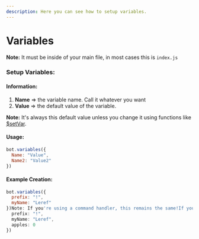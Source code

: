 ```yaml
---
description: Here you can see how to setup variables.
---
```


# Variables

**Note:** It must be inside of your main file, in most cases this is `index.js`

### Setup Variables:

#### Information:

1. **Name** => the variable name. Call it whatever you want
2. **Value** => the default value of the variable. 

**Note:** It's always this default value unless you change it using functions like [$setVar](../../../functions/usdsetvar.md).

#### Usage:

```javascript
bot.variables({
  Name: "Value",
  Name2: "Value2"
})
```

#### Example Creation:
```javascript
bot.variables({
  prefix: "!",
  myName: "Leref"
})Note: If you're using a command handler, this remains the same!If you want to make a new variable, for example "apples", you just have to add a , after the last variable value and type the name and value of the new variable, as shown below:bot.variables({
  prefix: "!",
  myName: "Leref",
  apples: 0
})
```

